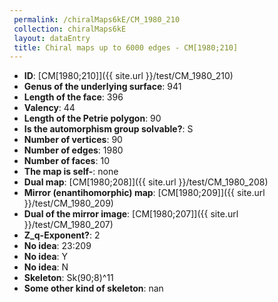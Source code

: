 ```yaml
--- 
 permalink: /chiralMaps6kE/CM_1980_210 
 collection: chiralMaps6kE
 layout: dataEntry
 title: Chiral maps up to 6000 edges - CM[1980;210]
---
```


- **ID**: [CM[1980;210]]({{ site.url }}/test/CM_1980_210)
- **Genus of the underlying surface**: 941
- **Length of the face**: 396
- **Valency**: 44
- **Length of the Petrie polygon**: 90
- **Is the automorphism group solvable?**: S
- **Number of vertices**: 90
- **Number of edges**: 1980
- **Number of faces**: 10
- **The map is self-**: none
- **Dual map**: [CM[1980;208]]({{ site.url }}/test/CM_1980_208)
- **Mirror (enantihomorphic) map**: [CM[1980;209]]({{ site.url }}/test/CM_1980_209)
- **Dual of the mirror image**: [CM[1980;207]]({{ site.url }}/test/CM_1980_207)
- **Z_q-Exponent?**: 2
- **No idea**:  23:209
- **No idea**: Y
- **No idea**: N
- **Skeleton**: Sk(90;8)^11
- **Some other kind of skeleton**: nan

